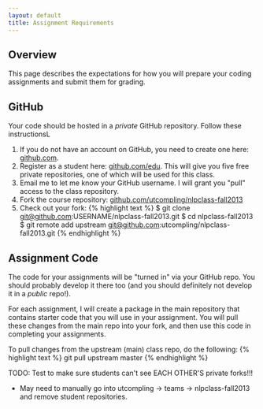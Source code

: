 ```yaml
---
layout: default
title: Assignment Requirements
---
```


## Overview

This page describes the expectations for how you will prepare your coding assignments and submit them for grading.




## GitHub

Your code should be hosted in a *private* GitHub repository.  Follow these instructionsL

1. If you do not have an account on GitHub, you need to create one here: [github.com](https://github.com/).
2. Register as a student here: [github.com/edu](https://github.com/edu).  This will give you five free private repositories, one of which will be used for this class.
3. Email me to let me know your GitHub username.  I will grant you "pull" access to the class repository.
4. Fork the course repository: [github.com/utcompling/nlpclass-fall2013](https://github.com/utcompling/nlpclass-fall2013)
5. Check out your fork:
{% highlight text %}
$ git clone git@github.com:USERNAME/nlpclass-fall2013.git
$ cd nlpclass-fall2013
$ git remote add upstream git@github.com:utcompling/nlpclass-fall2013.git
{% endhighlight %}



## Assignment Code

The code for your assignments will be "turned in" via your GitHub repo.  You should probably develop it there too (and you should definitely not develop it in a *public* repo!).

For each assignment, I will create a package in the main repository that contains starter code that you will use in your assignment.  You will pull these changes from the main repo into your fork, and then use this code in completing your assignments.

To pull changes from the upstream (main) class repo, do the following:
{% highlight text %}
git pull upstream master
{% endhighlight %}


TODO: Test to make sure students can't see EACH OTHER'S private forks!!!
 - May need to manually go into utcompling -> teams -> nlpclass-fall2013 and remove student repositories.
